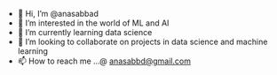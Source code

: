 - 👋 Hi, I’m @anasabbad
- 👀 I’m interested in the world of ML and AI
- 🌱 I’m currently learning  data science
- 💞️ I’m looking to collaborate on projects in data science and machine learning
- 📫 How to reach me ...@ anasabbd@gmail.com

<!---
anasabbad/anasabbad is a ✨ special ✨ repository because its `README.md` (this file) appears on your GitHub profile.
You can click the Preview link to take a look at your changes.
--->
